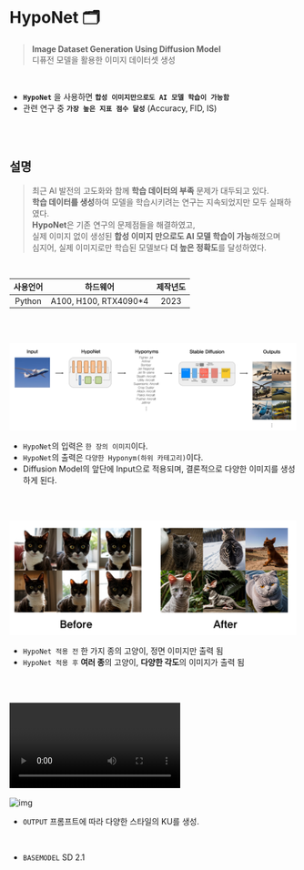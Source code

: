 # HypoNet 🗂️

 >  **Image Dataset Generation Using Diffusion Model**\
 디퓨전 모델을 활용한 이미지 데이터셋 생성


<br />

- **```HypoNet```** 을 사용하면 **```합성 이미지만으로도 AI 모델 학습이 가능함```**
- 관련 연구 중 **```가장 높은 지표 점수 달성```** (Accuracy, FID, IS)

<br />
<br />

## 설명
> 최근 AI 발전의 고도화와 함께 **학습 데이터의 부족** 문제가 대두되고 있다.   
**학습 데이터를 생성**하여 모델을 학습시키려는 연구는 지속되었지만 모두 실패하였다.   
**HypoNet**은 기존 연구의 문제점들을 해결하였고,   
실제 이미지 없이 생성된 **합성 이미지 만으로도 AI 모델 학습이 가능**해졌으며   
심지어, 실제 이미지로만 학습된 모델보다 **더 높은 정확도**를 달성하였다.

<br />

| **사용언어** | **하드웨어** | **제작년도** |
|:------------:|:------------:|:------------:|
| Python            | A100, H100, RTX4090*4    | 2023         |


<br />
<br />

![img](./docs/images/1.png)
- ```HypoNet```의 입력은 ```한 장의 이미지```이다.
- ```HypoNet```의 출력은 ```다양한 Hyponym(하위 카테고리)```이다.
- Diffusion Model의 앞단에 Input으로 적용되며, 결론적으로 다양한 이미지를 생성하게 된다.

<br />
<br />

![img](./docs/images/2.png)
- ```HypoNet 적용 전``` 한 가지 종의 고양이, 정면 이미지만 출력 됨
- ```HypoNet 적용 후``` **여러 종**의 고양이, **다양한 각도**의 이미지가 출력 됨



<br />
<br />

![Hyponet Demo](https://github.com/ramge132/HypoNet/blob/main/docs/demo/Hyponet_demo.mkv?raw=true)





![img](./docs/images/output/outputs.png)

- ```OUTPUT``` 프롬프트에 따라 다양한 스타일의 KU를 생성.

<br />

- ```BASEMODEL``` SD 2.1